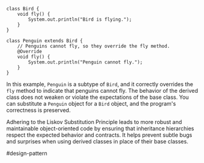 ```
class Bird {
    void fly() {
        System.out.println("Bird is flying.");
    }
}

class Penguin extends Bird {
    // Penguins cannot fly, so they override the fly method.
    @Override
    void fly() {
        System.out.println("Penguin cannot fly.");
    }
}
```

In this example, `Penguin` is a subtype of `Bird`, and it correctly overrides the `fly` method to indicate that penguins cannot fly. The behavior of the derived class does not weaken or violate the expectations of the base class. You can substitute a `Penguin` object for a `Bird` object, and the program's correctness is preserved.

Adhering to the Liskov Substitution Principle leads to more robust and maintainable object-oriented code by ensuring that inheritance hierarchies respect the expected behavior and contracts. It helps prevent subtle bugs and surprises when using derived classes in place of their base classes.

#design-pattern 